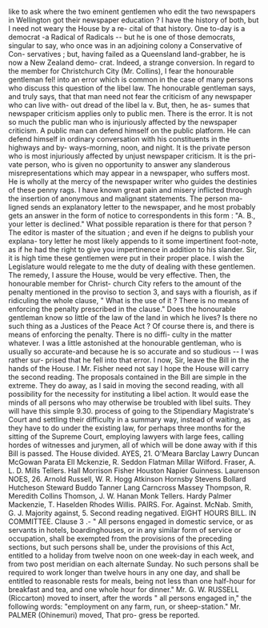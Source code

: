 like to ask where the two eminent gentlemen who edit the two newspapers in Wellington got their newspaper education ? I have the history of both, but I need not weary the House by a re- cital of that history. One to-day is a democrat -a Radical of Radicals -- but he is one of those democrats, singular to say, who once was in an adjoining colony a Conservative of Con- servatives ; but, having failed as a Queensland land-grabber, he is now a New Zealand demo- crat. Indeed, a strange conversion. In regard to the member for Christchurch City (Mr. Collins), I fear the honourable gentleman fel! into an error which is common in the case of many persons who discuss this question of the libel law. The honourable gentleman says, and truly says, that that man need not fear the criticism of any newspaper who can live with- out dread of the libel la v. But, then, he as- sumes that newspaper criticism applies only to public men. There is the error. It is not so much the public man who is injuriously affected by the newspaper criticism. A public man can defend himself on the public platform. He can defend himself in ordinary conversation with his constituents in the highways and by- ways-morning, noon, and night. It is the private person who is most injuriously affected by unjust newspaper criticism. It is the pri- vate person, who is given no opportunity to answer any slanderous misrepresentations which may appear in a newspaper, who suffers most. He is wholly at the mercy of the newspaper writer who guides the destinies of these penny rags. I have known great pain and misery inflicted through the insertion of anonymous and malignant statements. The person ma- ligned sends an explanatory letter to the newspaper, and he most probably gets an answer in the form of notice to correspondents in this form : "A. B., your letter is declined." What possible reparation is there for that person ? The editor is master of the situation ; and even if he deigns to publish your explana- tory letter he most likely appends to it some impertinent foot-note, as if he had the right to give you impertinence in addition to his slander. Sir, it is high time these gentlemen were put in their proper place. I wish the Legislature would relegate to me the duty of dealing with these gentlemen. The remedy, I assure the House, would be very effective. Then, the honourable member for Christ- church City refers to the amount of the penalty mentioned in the proviso to section 3, and says with a flourish, as if ridiculing the whole clause, " What is the use of it ? There is no means of enforcing the penalty prescribed in the clause." Does the honourable gentleman know so little of the law of the land in which he lives? Is there no such thing as a Justices of the Peace Act ? Of course there is, and there is means of enforcing the penalty. There is no diffi- culty in the matter whatever. I was a little astonished at the honourable gentleman, who is usually so accurate-and because he is so accurate and so studious -- I was rather sur- prised that he fell into that error. I now, Sir, leave the Bill in the hands of the House. I Mr. Fisher need not say I hope the House will carry the second reading. The proposals contained in the Bill are simple in the extreme. They do away, as I said in moving the second reading, with all possibility for the necessity for instituting a libel action. It would ease the minds of all persons who may otherwise be troubled with libel suits. They will have this simple 9.30. process of going to the Stipendiary Magistrate's Court and settling their difficulty in a summary way, instead of waiting, as they have to do under the existing law, for perhaps three months for the sitting of the Supreme Court, employing lawyers with large fees, calling hordes of witnesses and jurymen, all of which will be done away with if this Bill is passed. The House divided. AYES, 21. O'Meara Barclay Lawry Duncan McGowan Parata ElI Mckenzie, R. Seddon Flatman Millar Wilford. Fraser, A. L. D. Mills Tellers. Hall Morrison Fisher Houston Napier Guinness. Laurenson NOES, 26. Arnold Russell, W. R. Hogg Atkinson Hornsby Stevens Bollard Hutcheson Steward Buddo Tanner Lang Carncross Massey Thompson, R. Meredith Collins Thomson, J. W. Hanan Monk Tellers. Hardy Palmer Mackenzie, T. Haselden Rhodes Willis. PAIRS. For. Against. McNab. Smith, G. J. Majority against, 5. Second reading negatived. EIGHT HOURS BILL. IN COMMITTEE. Clause 3 .- " All persons engaged in domestic service, or as servants in hotels, boardinghouses, or in any similar form of service or occupation, shall be exempted from the provisions of the preceding sections, but such persons shall be, under the provisions of this Act, entitled to a holiday from twelve noon on one week-day in each week, and from two post meridian on each alternate Sunday. No such persons shall be required to work longer than twelve hours in any one day, and shall be entitled to reasonable rests for meals, being not less than one half-hour for breakfast and tea, and one whole hour for dinner." Mr. G. W. RUSSELL (Riccarton) moved to insert, after the words " all persons engaged in," the following words: "employment on any farm, run, or sheep-station." Mr. PALMER (Ohinemuri) moved, That pro- gress be reported. 